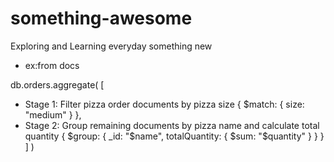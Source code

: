 # something-awesome
Exploring and Learning everyday something new


- ex:from docs

db.orders.aggregate( [

- Stage 1: Filter pizza order documents by pizza size
   {
      $match: { size: "medium" }
   },
- Stage 2: Group remaining documents by pizza name and calculate total quantity
   {
      $group: { _id: "$name", totalQuantity: { $sum: "$quantity" } }
   }
] )

